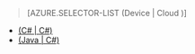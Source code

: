 > [AZURE.SELECTOR-LIST (Device | Cloud )]
- [(C# | C#)](../articles/iot-hub-csharp-csharp-getstarted.md)
- [(Java | C#)](../articles/iot-hub-java-csharp-getstarted.md)


